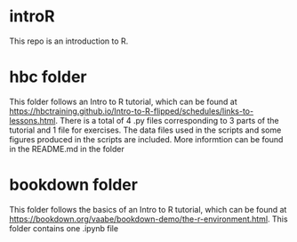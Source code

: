 # introR
This repo is an introduction to R.

# hbc folder 
This folder follows an Intro to R tutorial, which can be found at https://hbctraining.github.io/Intro-to-R-flipped/schedules/links-to-lessons.html. There is a total of 4 .py files corresponding to 3 parts of the tutorial and 1 file for exercises. The data files used in the scripts and some figures produced in the scripts are included. More informtion can be found in the README.md in the folder 


# bookdown folder
This folder follows the basics of an Intro to R tutorial, which can be found at https://bookdown.org/vaabe/bookdown-demo/the-r-environment.html. This folder contains one .ipynb file


